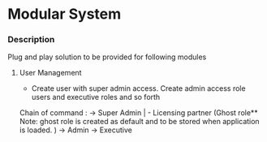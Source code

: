# Modular System

### Description
Plug and play solution to be provided for following modules

1. User Management

    - Create user with super admin access. Create admin access role users and executive roles and so forth

    Chain of command :
      -> Super Admin  | - Licensing partner (Ghost role** Note: ghost role is created as default and to be stored when application is loaded. )
       -> Admin
        -> Executive
